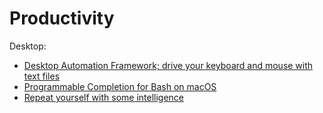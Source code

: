 # Productivity

Desktop:
- [Desktop Automation Framework; drive your keyboard and mouse with text files](https://github.com/hofstadter-io/self-driving-desktop/blob/master/README.md)
- [Programmable Completion for Bash on macOS](https://itnext.io/programmable-completion-for-bash-on-macos-f81a0103080b)
- [Repeat yourself with some intelligence](https://github.com/repeats/Repeat)
